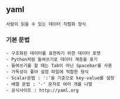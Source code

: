 ## yaml

`사람이 읽을 수 있는 데이터 직렬화 형식`

### 기본 문법

	- 구조화된 데이터를 표현하기 위한 데이터 포맷
	- Python처럼 들여쓰기로 데이터 계층을 표기
	- 들여쓰기를 할 때는 Tab이 아닌 Spacebar를 사용
	- 가독성이 좋아 설정 파일에 적합한 형식
	- Scalar문법 : ':'을 기준으로 key-value를 설정
	- 배열 문법 : '-' 문자로 여러 개를 나열
	- 공식사이트 : http://yaml.org